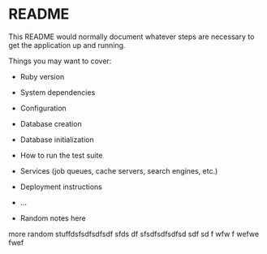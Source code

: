 # README

This README would normally document whatever steps are necessary to get the
application up and running.

Things you may want to cover:

* Ruby version

* System dependencies

* Configuration

* Database creation

* Database initialization

* How to run the test suite

* Services (job queues, cache servers, search engines, etc.)

* Deployment instructions

* ...

* Random notes here

more random stuffdsfsdfsdfsdf sfds df sfsdfsdfsdfsd sdf sd f wfw f wefwe fwef 